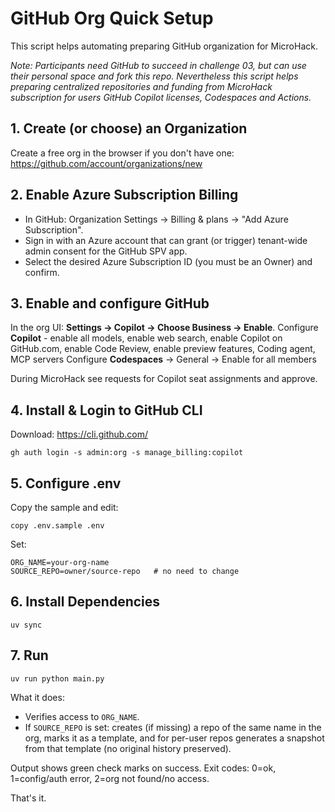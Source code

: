 # GitHub Org Quick Setup
This script helps automating preparing GitHub organization for MicroHack. 

*Note: Participants need GitHub to succeed in challenge 03, but can use their personal space and fork this repo. Nevertheless this script helps preparing centralized repositories and funding from MicroHack subscription for users GitHub Copilot licenses, Codespaces and Actions.*

## 1. Create (or choose) an Organization
Create a free org in the browser if you don't have one:
https://github.com/account/organizations/new

## 2. Enable Azure Subscription Billing
- In GitHub: Organization Settings → Billing & plans → "Add Azure Subscription".
- Sign in with an Azure account that can grant (or trigger) tenant-wide admin consent for the GitHub SPV app.
- Select the desired Azure Subscription ID (you must be an Owner) and confirm.

## 3. Enable and configure GitHub
In the org UI: **Settings → Copilot → Choose Business → Enable**.
Configure **Copilot** - enable all models, enable web search, enable Copilot on GitHub.com, enable Code Review, enable preview features, Coding agent, MCP servers
Configure **Codespaces** → General → Enable for all members

During MicroHack see requests for Copilot seat assignments and approve.

## 4. Install & Login to GitHub CLI
Download: https://cli.github.com/
```pwsh
gh auth login -s admin:org -s manage_billing:copilot
```

## 5. Configure .env
Copy the sample and edit:
```pwsh
copy .env.sample .env
```
Set:
```
ORG_NAME=your-org-name
SOURCE_REPO=owner/source-repo   # no need to change
```

## 6. Install Dependencies
```pwsh
uv sync
```

## 7. Run
```pwsh
uv run python main.py
```
What it does:
- Verifies access to `ORG_NAME`.
- If `SOURCE_REPO` is set: creates (if missing) a repo of the same name in the org, marks it as a template, and for per-user repos generates a snapshot from that template (no original history preserved).

Output shows green check marks on success. Exit codes: 0=ok, 1=config/auth error, 2=org not found/no access.

That's it.
